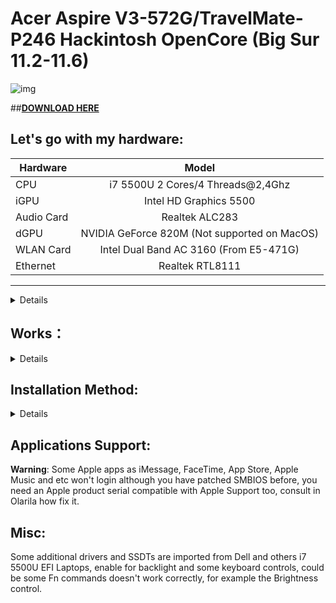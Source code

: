 # Acer Aspire V3-572G/TravelMate-P246 Hackintosh OpenCore (Big Sur 11.2-11.6)

[DOWNLOAD HERE]: https://github.com/sebasrock156/Acer-V3-572-TMP246-OpenCore/releases/tag/releases
[AppleALC Support Codecs]: https://github.com/acidanthera/AppleALC/wiki/Supported-codecs

![img](https://i.imgur.com/DCbWePN.png)


##**[DOWNLOAD HERE]**


**Let's go with my hardware**:
---

Hardware | Model
--- |:--:
CPU | i7 5500U 2 Cores/4 Threads@2,4Ghz
iGPU| Intel HD Graphics 5500
Audio Card | Realtek ALC283
dGPU | NVIDIA GeForce 820M (Not supported on MacOS)
WLAN Card | Intel Dual Band AC 3160 (From E5-471G)
Ethernet | Realtek RTL8111
---

<details>
 
**Now, some minimum hardware recommendations**:

---

Hardware | Model
--- |:--:
RAM | Any Samsung, Hynix or Kingston DDR3 8GB(4GBx2).
Audio Card | Any Realtek Audio Card (some Broadcom cards may not work).
WLAN Card | Any Intel network card (A few Realtek cards works externally; Intel supported cards is listed below).
SATA Drive	| Any Solid State Drive (SSD) with 240GB of storage.
IDE Drive | Add a caddy for SATA Output, then, I recommend any Hard Disk with 500GB/1000GB of storage.
---
 
</details>

## Works：

<details>
 
Integrated Graphics (taken by system as Iris HD 6100) ✅

Native Screen (1366x768) ✅

Multi Screen (Native + Any up 3840x2160) ✅
 

![img](https://i.imgur.com/chOTKRN.png)
  

RJ45 Ethernet Connection ✅

Touchpad ✅ (It's fully working, enable for "One touch" in System Preferences-->Trackpad; If you use dual boot, touchpad may not work on Windows/Linux/BSD for ACPI changes)

Audio Card ✅ (Fixed, Audio driver now is correctly configured, if audio seems louder or lower change "alcid" bootflag *In config.plist --> NVRAM --> Add --> 7C436110-AB2A-4BBB-A880-FE41995C9F82 --> boot-args* for the supported coded for you audio hardware, see in [AppleALC Support Codecs]).
 
HDMI ✅ (Works fully, HDMI Audio works too).

VGA ✅

Camera ✅

Keyboard shortcuts ✅ (At least, volume, touchpad and brightness control; hibernate, network, silence and Lock Numbers may not work)

Screen Backlit ✅ (But brightness control only works manually, descripte below; Backlight work as in Linux distros)
** For using brightness control: pressing "Pause" (up backlit ☀+) and "Lock Scroll" (down Backlit ☼-).

Battery Stats & Charge level ✅ (But for ACPI modifications, may have some of battery drain)

Hibernate ✅ (If you did Dualboot with Windows, works partially in this OS)
 
Bluetooth ✅ (Firstly, you should know what Bluetooth card you have; Second, below I left an explain for enable it):

If you have a Intel Card (*see compatibility with Wireless list*): Open your config.plist with Opencore Configuration (Mac) or OC Auxiliary Tools (Windows), go to «Kernel» and enable: «itlwm, IntelBluetoothInjector and IntelBluetoothFirmware» kexts; then, ERASE «AirPortAtheros 4.0, Ath3kBT and Ath3kBTInjector» kexts (for evite kernel panics).

If you have a Qualcomm (Atheros) Card: Bluetooth is enabled for default, if doesn't work, enable XhciPortLimit in config.plist --> Kernel.

If you have a Broadcom Card: Buy a MacOS compatible Wireless card.
 
If you have a Realtek Card: Change your Wireless card for a Broadcom/Atheros.

Wi-Fi ✅ (Always that you have an Intel Dual Band *support table below*):

## Supported WLAN Cards (by Intel):
---

Generation | Models
---|:--:
3xxx | Dual Band AC 3160, Dual Band AC 3165, Dual Band AC 3168
4xxx | Dual Band AC 4165
7xxx | Dual Band AC 7260, Dual Band AC 7265
8xxx | Dual Band AC 8260, Dual Band AC 8265
9xxx | Dual Band AC 9260, Dual Band AC 9461, Dual Band AC 9462, Dual Band AC 9560 
---

## Not work (IDK how to fix it):

Card Reader ❌ (ACPI Problems, I'll trying to fix for Monterey release) 
</details>

## Installation Method:
<details>

**Before to try it**:

Maybe you need a External Keyboard and Mouse for use, and evite use USB 3.0/3.1 for Bootable USB Drive.

1. Using any macOS BigSur Image based on Olarila project and Balena Ecther for doing Booteable USB Drive.

2. If macOS image won't boot, mount Booteable USB Drive ESP (EFI) partition with ESP Mounter Pro or Clover/OpenCore Configurator (MacOS) or MiniTool Partition (Windows) and replace EFI Folder with THIS repo EFI Folder.

3. Boot to USB Drive always with BIOS Secure Boot ENABLED (if you disable Secure Boot, MacOS Preinstalled on Hard Drive/Solid Drive never will boot, stuck on Apple logo). 

## Post-Installation：
 **WARNING ⚠️** : If you wanna have Dualboot with Windows or Linux, Touchpad may be don't work, OpenCore EFI modify some ACPI values (Advanced Configuration and Power Interface, a.k.a. memory access & Power from BIOS/Chipset to peripherics and motherboard components) and Touchpad (Synaptics or Elantech) crash with these modifies.

1. Mount the macOS Drive EFI Partition (with ESP Mounter Pro), later, drag EFI Folder from Booteable USB Drive and reboot.

2. Now, when you boot from your macOS Drive, go to Extras folder and run "GenSMBIOS.command", select option 2 for select included config.plist, after, select option 3 for generate a new Apple SMBIOS and Serial. This is for fix not working Apple ID and Apple Aplications.

3. If you have any Intel Wi-Fi card mentioned above, move and open "HeliPort" and configurate for enable in Autostart (System Preferences), Network connection aren't the best, but works.
</details>

## Applications Support:

**Warning**: Some Apple apps as iMessage, FaceTime, App Store, Apple Music and etc won't login although you have patched SMBIOS before, you need an Apple product serial compatible with Apple Support too, consult in Olarila how fix it.


## Misc:
Some additional drivers and SSDTs are imported from Dell and others i7 5500U EFI Laptops, enable for backlight and some keyboard controls, could be some Fn commands doesn't work correctly, for example the Brightness control.
